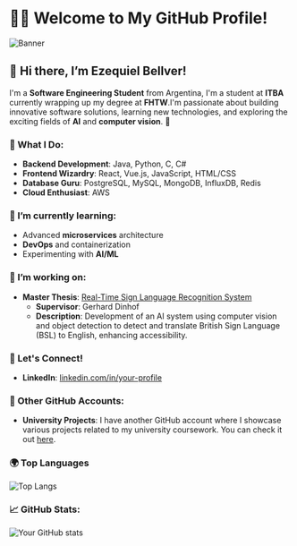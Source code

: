 # 👨‍💻 Welcome to My GitHub Profile!

![Banner]([https://your-cool-banner-image-url.com](https://static.vecteezy.com/system/resources/previews/025/553/276/non_2x/abstract-technology-background-of-global-network-connection-and-communication-with-connecting-the-dots-and-lines-for-banner-design-or-header-free-vector.jpg))

## 👋 Hi there, I’m Ezequiel Bellver!

I'm a **Software Engineering Student** from Argentina, I'm a student at **ITBA** currently wrapping up my degree at **FHTW**.I'm passionate about building innovative software solutions, learning new technologies, and exploring the exciting fields of **AI** and **computer vision**. 🚀

### 🔧 What I Do:
- **Backend Development**: Java, Python, C, C#
- **Frontend Wizardry**: React, Vue.js, JavaScript, HTML/CSS
- **Database Guru**: PostgreSQL, MySQL, MongoDB, InfluxDB, Redis
- **Cloud Enthusiast**: AWS

### 🌱 I’m currently learning:
- Advanced **microservices** architecture
- **DevOps** and containerization
- Experimenting with **AI/ML**

### 🔭 I’m working on:
- **Master Thesis**: [Real-Time Sign Language Recognition System](https://github.com/ezebellver/echoflow)
  - **Supervisor**: Gerhard Dinhof
  - **Description**: Development of an AI system using computer vision and object detection to detect and translate British Sign Language (BSL) to English, enhancing accessibility.

### 💬 Let's Connect!
- **LinkedIn**: [linkedin.com/in/your-profile](https://linkedin.com/in/eze-bellver)

### 📂 Other GitHub Accounts:
- **University Projects**: I have another GitHub account where I showcase various projects related to my university coursework. You can check it out [here](https://github.com/your-uni-username).

### 🌍 Top Languages
![Top Langs](https://github-readme-stats.vercel.app/api/top-langs/?username=ezebellver&layout=compact&theme=radical)

### 📈 GitHub Stats:
![Your GitHub stats](https://github-readme-stats.vercel.app/api?username=ezebellver&show_icons=true&theme=radical)

